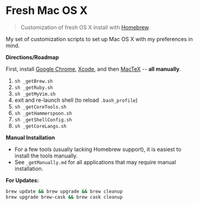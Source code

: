 # Fresh Mac OS X
> Customization of fresh OS X install with [Homebrew](http://brew.sh/).

My set of customization scripts to set up Mac OS X with my preferences in mind.

**Directions/Roadmap**

First, install 
[Google Chrome](https://www.google.com/chrome/browser/desktop/index.html), 
[Xcode](https://itunes.apple.com/us/app/xcode/id497799835?mt=12), and then 
[MacTeX](https://tug.org/mactex/downloading.html) -- __all manually__.

1. `sh _getBrew.sh`
2. `sh _getRuby.sh`
3. `sh _getMyVim.sh`
4. exit and re-launch shell (to reload `.bash_profile`)
5. `sh _getCoreTools.sh`
6. `sh _getHammerspoon.sh`
7. `sh _getShellConfig.sh`
8. `sh _getCoreLangs.sh`

**Manual Installation**

* For a few tools (usually lacking Homebrew support), it is easiest to install
  the tools manually.
* See `_getManually.md` for all applications that may require manual
  installation.


__For Updates:__ 
```bash
brew update && brew upgrade && brew cleanup
brew upgrade brew-cask && brew cask cleanup
```
